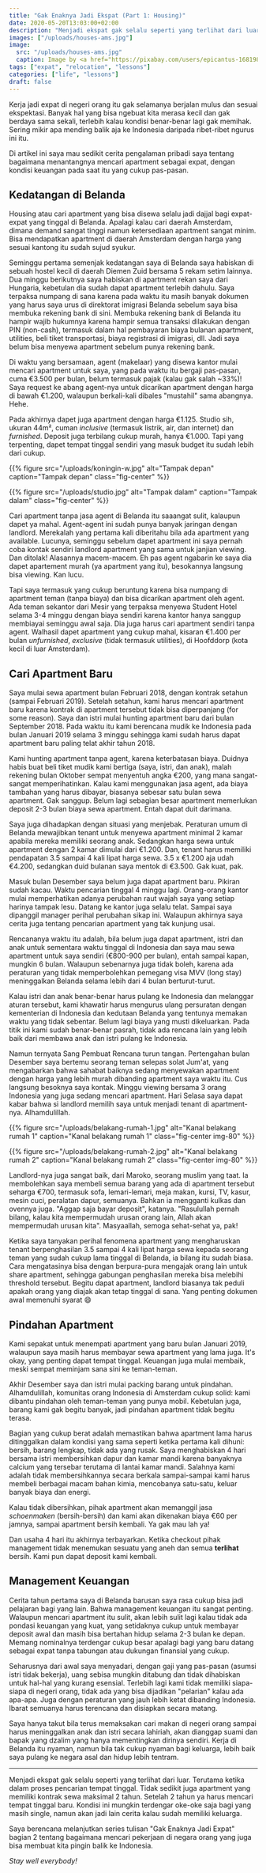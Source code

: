 ```yaml
---
title: "Gak Enaknya Jadi Ekspat (Part 1: Housing)"
date: 2020-05-20T13:03:00+02:00
description: "Menjadi ekspat gak selalu seperti yang terlihat dari luar. Apalagi ketika sudah berkeluarga dan harus mencari tempat tinggal..."
images: ["/uploads/houses-ams.jpg"]
image:
  src: "/uploads/houses-ams.jpg"
  caption: Image by <a href="https://pixabay.com/users/epicantus-168198/?utm_source=link-attribution&amp;utm_medium=referral&amp;utm_campaign=image&amp;utm_content=954381">Daria Nepriakhina</a> from <a href="https://pixabay.com/?utm_source=link-attribution&amp;utm_medium=referral&amp;utm_campaign=image&amp;utm_content=954381">Pixabay</a>
tags: ["expat", "relocation", "lessons"]
categories: ["life", "lessons"]
draft: false
---
```


Kerja jadi expat di negeri orang itu gak selamanya berjalan mulus dan sesuai ekspektasi. Banyak hal yang bisa ngebuat kita merasa kecil dan gak berdaya sama sekali, terlebih kalau kondisi benar-benar lagi gak memihak. Sering mikir apa mending balik aja ke Indonesia daripada ribet-ribet ngurus ini itu.

Di artikel ini saya mau sedikit cerita pengalaman pribadi saya tentang bagaimana menantangnya mencari apartment sebagai expat, dengan kondisi keuangan pada saat itu yang cukup pas-pasan.

## Kedatangan di Belanda

Housing atau cari apartment yang bisa disewa selalu jadi dajjal bagi expat-expat yang tinggal di Belanda. Apalagi kalau cari daerah Amsterdam, dimana demand sangat tinggi namun ketersediaan apartment sangat minim. Bisa mendapatkan apartment di daerah Amsterdam dengan harga yang sesuai kantong itu sudah sujud syukur.

Seminggu pertama semenjak kedatangan saya di Belanda saya habiskan di sebuah hostel kecil di daerah Diemen Zuid bersama 5 rekam setim lainnya. Dua minggu berikutnya saya habiskan di apartment rekan saya dari Hungaria, kebetulan dia sudah dapat apartment terlebih dahulu. Saya terpaksa numpang di sana karena pada waktu itu masih banyak dokumen yang harus saya urus di direktorat imigrasi Belanda sebelum saya bisa membuka rekening bank di sini. Membuka rekening bank di Belanda itu hampir wajib hukumnya karena hampir semua transaksi dilakukan dengan PIN (non-cash), termasuk dalam hal pembayaran biaya bulanan apartment, utilities, beli tiket transportasi, biaya registrasi di imigrasi, dll. Jadi saya belum bisa menyewa apartment sebelum punya rekening bank.

Di waktu yang bersamaan, agent (makelaar) yang disewa kantor mulai mencari apartment untuk saya, yang pada waktu itu bergaji pas-pasan, cuma €3.500 per bulan, belum termasuk pajak (kalau gak salah ~33%)! Saya request ke abang agent-nya untuk dicarikan apartment dengan harga di bawah €1.200, walaupun berkali-kali dibales "mustahil" sama abangnya. Hehe.

Pada akhirnya dapet juga apartment dengan harga €1.125. Studio sih, ukuran 44m², cuman _inclusive_ (termasuk listrik, air, dan internet) dan _furnished_. Deposit juga terbilang cukup murah, hanya €1.000. Tapi yang terpenting, dapet tempat tinggal sendiri yang masuk budget itu sudah lebih dari cukup.

{{% figure src="/uploads/koningin-w.jpg" alt="Tampak depan" caption="Tampak depan" class="fig-center" %}}

{{% figure src="/uploads/studio.jpg" alt="Tampak dalam" caption="Tampak dalam" class="fig-center" %}}

Cari apartment tanpa jasa agent di Belanda itu saaangat sulit, kalaupun dapet ya mahal. Agent-agent ini sudah punya banyak jaringan dengan landlord. Merekalah yang pertama kali diberitahu bila ada apartment yang available. Lucunya, seminggu sebelum dapet apartment ini saya pernah coba kontak sendiri landlord apartment yang sama untuk janjian viewing. Dan ditolak! Alasannya macem-macem. Eh pas agent ngabarin ke saya dia dapet apartement murah (ya apartment yang itu), besokannya langsung bisa viewing. Kan lucu.

Tapi saya termasuk yang cukup beruntung karena bisa numpang di apartment teman (tanpa biaya) dan bisa dicarikan apartment oleh agent. Ada teman sekantor dari Mesir yang terpaksa menyewa Student Hotel selama 3-4 minggu dengan biaya sendiri karena kantor hanya sanggup membiayai seminggu awal saja. Dia juga harus cari apartment sendiri tanpa agent. Walhasil dapet apartment yang cukup mahal, kisaran €1.400 per bulan _unfurnished_, _exclusive_ (tidak termasuk utilities), di Hoofddorp (kota kecil di luar Amsterdam).

## Cari Apartment Baru

Saya mulai sewa apartment bulan Februari 2018, dengan kontrak setahun (sampai Februari 2019). Setelah setahun, kami harus mencari apartment baru karena kontrak di apartment tersebut tidak bisa diperpanjang (for some reason). Saya dan istri mulai hunting apartment baru dari bulan September 2018. Pada waktu itu kami berencana mudik ke Indonesia pada bulan Januari 2019 selama 3 minggu sehingga kami sudah harus dapat apartment baru paling telat akhir tahun 2018.

Kami hunting apartment tanpa agent, karena keterbatasan biaya. Duidnya habis buat beli tiket mudik kami bertiga (saya, istri, dan anak), malah rekening bulan Oktober sempat menyentuh angka €200, yang mana sangat-sangat memperihatinkan. Kalau kami menggunakan jasa agent, ada biaya tambahan yang harus dibayar, biasanya sebesar satu bulan sewa apartment. Gak sanggup. Belum lagi sebagian besar apartment memerlukan deposit 2-3 bulan biaya sewa apartment. Entah dapat duit darimana.

Saya juga dihadapkan dengan situasi yang menjebak. Peraturan umum di Belanda mewajibkan tenant untuk menyewa apartment minimal 2 kamar apabila mereka memiliki seorang anak. Sedangkan harga sewa untuk apartment dengan 2 kamar dimulai dari €1.200. Dan, tenant harus memiliki pendapatan 3.5 sampai 4 kali lipat harga sewa. 3.5 x €1.200 aja udah €4.200, sedangkan duid bulanan saya mentok di €3.500. Gak kuat, pak.

Masuk bulan Desember saya belum juga dapat apartment baru. Pikiran sudah kacau. Waktu pencarian tinggal 4 minggu lagi. Orang-orang kantor mulai memperhatikan adanya perubahan raut wajah saya yang setiap harinya tampak lesu. Datang ke kantor juga selalu telat. Sampai saya dipanggil manager perihal perubahan sikap ini. Walaupun akhirnya saya cerita juga tentang pencarian apartment yang tak kunjung usai.

Rencananya waktu itu adalah, bila belum juga dapat apartment, istri dan anak untuk sementara waktu tinggal di Indonesia dan saya mau sewa apartment untuk saya sendiri (€800-900 per bulan), entah sampai kapan, mungkin 6 bulan. Walaupun sebenarnya juga tidak boleh, karena ada peraturan yang tidak memperbolehkan pemegang visa MVV (long stay) meninggalkan Belanda selama lebih dari 4 bulan berturut-turut.

Kalau istri dan anak benar-benar harus pulang ke Indonesia dan melanggar aturan tersebut, kami khawatir harus mengurus ulang persuratan dengan kementerian di Indonesia dan kedutaan Belanda yang tentunya memakan waktu yang tidak sebentar. Belum lagi biaya yang musti dikeluarkan. Pada titik ini kami sudah benar-benar pasrah, tidak ada rencana lain yang lebih baik dari membawa anak dan istri pulang ke Indonesia.

Namun ternyata Sang Pembuat Rencana turun tangan. Pertengahan bulan Desember saya bertemu seorang teman selepas solat Jum'at, yang mengabarkan bahwa sahabat baiknya sedang menyewakan apartment dengan harga yang lebih murah dibanding apartment saya waktu itu. Cus langsung besoknya saya kontak. Minggu viewing bersama 3 orang Indonesia yang juga sedang mencari apartment. Hari Selasa saya dapat kabar bahwa si landlord memilih saya untuk menjadi tenant di apartment-nya. Alhamdulillah.

{{% figure src="/uploads/belakang-rumah-1.jpg" alt="Kanal belakang rumah 1" caption="Kanal belakang rumah 1" class="fig-center img-80" %}}

{{% figure src="/uploads/belakang-rumah-2.jpg" alt="Kanal belakang rumah 2" caption="Kanal belakang rumah 2" class="fig-center img-80" %}}

Landlord-nya juga sangat baik, dari Maroko, seorang muslim yang taat. Ia membolehkan saya membeli semua barang yang ada di apartment tersebut seharga €700, termasuk sofa, lemari-lemari, meja makan, kursi, TV, kasur, mesin cuci, peralatan dapur, semuanya. Bahkan ia mengganti kulkas dan ovennya juga. "Aggap saja bayar deposit", katanya. "Rasulullah pernah bilang, kalau kita mempermudah urusan orang lain, Allah akan mempermudah urusan kita". Masyaallah, semoga sehat-sehat ya, pak!

Ketika saya tanyakan perihal fenomena apartment yang mengharuskan tenant berpenghasilan 3.5 sampai 4 kali lipat harga sewa kepada seorang teman yang sudah cukup lama tinggal di Belanda, ia bilang itu sudah biasa. Cara mengatasinya bisa dengan berpura-pura mengajak orang lain untuk share apartment, sehingga gabungan penghasilan mereka bisa melebihi threshold tersebut. Begitu dapat apartment, landlord biasanya tak peduli apakah orang yang diajak akan tetap tinggal di sana. Yang penting dokumen awal memenuhi syarat 😄

## Pindahan Apartment

Kami sepakat untuk menempati apartment yang baru bulan Januari 2019, walaupun saya masih harus membayar sewa apartment yang lama juga. It's okay, yang penting dapat tempat tinggal. Keuangan juga mulai membaik, meski sempat meminjam sana sini ke teman-teman.

Akhir Desember saya dan istri mulai packing barang untuk pindahan. Alhamdulillah, komunitas orang Indonesia di Amsterdam cukup solid: kami dibantu pindahan oleh teman-teman yang punya mobil. Kebetulan juga, barang kami gak begitu banyak, jadi pindahan apartment tidak begitu terasa.

Bagian yang cukup berat adalah memastikan bahwa apartment lama harus ditinggalkan dalam kondisi yang sama seperti ketika pertama kali dihuni: bersih, barang lengkap, tidak ada yang rusak. Saya menghabiskan 4 hari bersama istri membersihkan dapur dan kamar mandi karena banyaknya calcium yang tersebar terutama di lantai kamar mandi. Salahnya kami adalah tidak membersihkannya secara berkala sampai-sampai kami harus membeli berbagai macam bahan kimia, mencobanya satu-satu, keluar banyak biaya dan energi.

Kalau tidak dibersihkan, pihak apartment akan memanggil jasa _schoenmaken_ (bersih-bersih) dan kami akan dikenakan biaya €60 per jamnya, sampai apartment bersih kembali. Ya gak mau lah ya!

Dan usaha 4 hari itu akhirnya terbayarkan. Ketika checkout pihak management tidak menemukan sesuatu yang aneh dan semua **terlihat** bersih. Kami pun dapat deposit kami kembali.

## Management Keuangan

Cerita tahun pertama saya di Belanda barusan saya rasa cukup bisa jadi pelajaran bagi yang lain. Bahwa management keuangan itu sangat penting. Walaupun mencari apartment itu sulit, akan lebih sulit lagi kalau tidak ada pondasi keuangan yang kuat, yang setidaknya cukup untuk membayar deposit awal dan masih bisa bertahan hidup selama 2-3 bulan ke depan. Memang nominalnya terdengar cukup besar apalagi bagi yang baru datang sebagai expat tanpa tabungan atau dukungan finansial yang cukup.

Seharusnya dari awal saya menyadari, dengan gaji yang pas-pasan (asumsi istri tidak bekerja), uang sebisa mungkin ditabung dan tidak dihabiskan untuk hal-hal yang kurang esensial. Terlebih lagi kami tidak memiliki siapa-siapa di negeri orang, tidak ada yang bisa dijadikan "pelarian" kalau ada apa-apa. Juga dengan peraturan yang jauh lebih ketat dibanding Indonesia. Ibarat semuanya harus terencana dan disiapkan secara matang.

Saya hanya takut bila terus memaksakan cari makan di negeri orang sampai harus meninggalkan anak dan istri secara lahiriah, akan dianggap suami dan bapak yang dzalim yang hanya mementingkan dirinya sendiri. Kerja di Belanda itu nyaman, namun bila tak cukup nyaman bagi keluarga, lebih baik saya pulang ke negara asal dan hidup lebih tentram.

---

Menjadi ekspat gak selalu seperti yang terlihat dari luar. Terutama ketika dalam proses pencarian tempat tinggal. Tidak sedikit juga apartment yang memiliki kontrak sewa maksimal 2 tahun. Setelah 2 tahun ya harus mencari tempat tinggal baru. Kondisi ini mungkin terdengar oke-oke saja bagi yang masih single, namun akan jadi lain cerita kalau sudah memiliki keluarga.

Saya berencana melanjutkan series tulisan "Gak Enaknya Jadi Expat" bagian 2 tentang bagaimana mencari pekerjaan di negara orang yang juga bisa membuat kita pingin balik ke Indonesia.

_Stay well everybody!_
